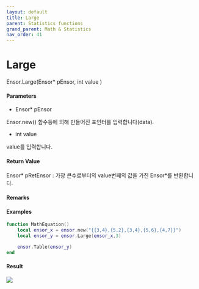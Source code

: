 ```yaml
---
layout: default
title: Large
parent: Statistics functions
grand_parent: Math & Statistics
nav_order: 41
---
```


# Large

Ensor.Large\(Ensor\* pEnsor, int value \)

#### Parameters

* Ensor\* pEnsor

Ensor.new\(\) 함수등에 의해 만들어진 포인터를 입력합니다\(data\).

* int value

value를 입력합니다.

#### Return Value

Ensor\* pRetEnsor : 가장 큰수로부터의 value번째의 값을 가진 Ensor\*를 반환합니다.

#### Remarks

#### Examples

```lua
function MathEquation()
	local ensor_x = ensor.new("{{3,4},{5,2},{3,4},{5,6},{4,7}}")
	local ensor_y = ensor.Large(ensor_x,3)

 	ensor.Table(ensor_y)
end
```

#### Result

![](/StatisticsAPI/LargeresultTable.png)

